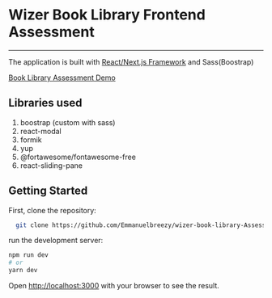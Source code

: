 
# Wizer Book Library Frontend Assessment
----

The application is built with [React/Next.js Framework](https://nextjs.org/) and Sass(Boostrap)

[Book Library Assessment Demo](https://paddle-frontend-assessment.vercel.app/homepage)

## Libraries used

1. boostrap (custom with sass)
2. react-modal
3. formik
4. yup
5. @fortawesome/fontawesome-free
6. react-sliding-pane

## Getting Started

First, clone the repository:

```bash
  git clone https://github.com/Emmanuelbreezy/wizer-book-library-Assessment.git
```
run the development server:

```bash
npm run dev
# or
yarn dev
```
Open [http://localhost:3000](http://localhost:3000) with your browser to see the result.

